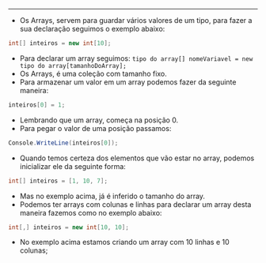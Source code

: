 ___
- Os Arrays, servem para guardar vários valores de um tipo, para fazer a sua declaração seguimos o exemplo abaixo:
```c#
int[] inteiros = new int[10];
```
- Para declarar um array seguimos: `tipo do array[] nomeVariavel = new tipo do array[tamanhoDoArray];`
- Os Arrays, é uma coleção com tamanho fixo.
- Para armazenar um valor em um array podemos fazer da seguinte maneira:
```c#
inteiros[0] = 1;
```
- Lembrando que um array, começa na posição 0.
- Para pegar o valor de uma posição passamos:
```c#
Console.WriteLine(inteiros[0]);
```
- Quando temos certeza dos elementos que vão estar no array, podemos inicializar ele da seguinte forma:
```c#
int[] inteiros = [1, 10, 7];
```
- Mas no exemplo acima, já é inferido o tamanho do array.
- Podemos ter arrays com colunas e linhas para declarar um array desta maneira fazemos como no exemplo abaixo:
```c#
int[,] inteiros = new int[10, 10];
```
- No exemplo acima estamos criando um array com 10 linhas e 10 colunas;